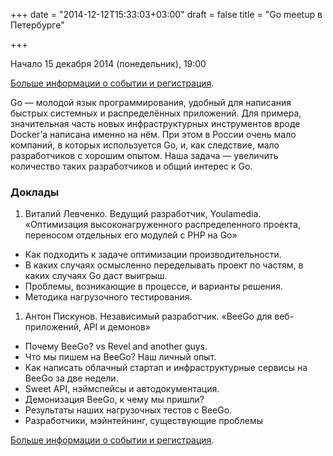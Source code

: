 +++
date = "2014-12-12T15:33:03+03:00"
draft = false
title = "Go meetup в Петербурге"

+++

<p>Начало 15 декабря 2014 (понедельник), 19:00</p>

<p><a href="http://go-meetup-spb.timepad.ru/event/169777/">Больше информации о событии и регистрация</a>.</p>

<p>Go — молодой язык программирования, удобный для написания быстрых системных и распределённых приложений. Для примера, значительная часть новых инфраструктурных инструментов вроде Docker’а написана именно на нём. При этом в России очень мало компаний, в которых используется Go, и, как следствие, мало разработчиков с хорошим опытом. Наша задача — увеличить количество таких разработчиков и общий интерес к Go.</p>

<h3>Доклады</h3>

<ol>
<li>Виталий Левченко. Ведущий разработчик, Youlamedia.
«Оптимизация высоконагруженного распределенного проекта,  переносом отдельных его модулей с PHP на Go»</li>
</ol>

<ul>
<li>Как подходить к задаче оптимизации производительности.</li>
<li>В каких случаях осмысленно переделывать проект по частям, в каких случаях Go даст выигрыш.</li>
<li>Проблемы, возникающие в процессе, и варианты решения.</li>
<li>Методика нагрузочного тестирования.</li>
</ul>

<ol>
<li>Антон Пискунов. Независимый разработчик.
«BeeGo для веб-приложений, API и демонов»</li>
</ol>

<ul>
<li>Почему BeeGo? vs Revel and another guys.</li>
<li>Что мы пишем на BeeGo? Наш личный опыт.</li>
<li>Как написать облачный стартап и инфраструктурные сервисы на BeeGo за две недели.</li>
<li>Sweet API, нэймспейсы и автодокументация.</li>
<li>Демонизация BeeGo, к чему мы пришли?</li>
<li>Результаты наших нагрузочных тестов с BeeGo.</li>
<li>Разработчики, мэйнтейнинг, существующие проблемы</li>
</ul>

<p><a href="http://go-meetup-spb.timepad.ru/event/169777/">Больше информации о событии и регистрация</a>.</p>
